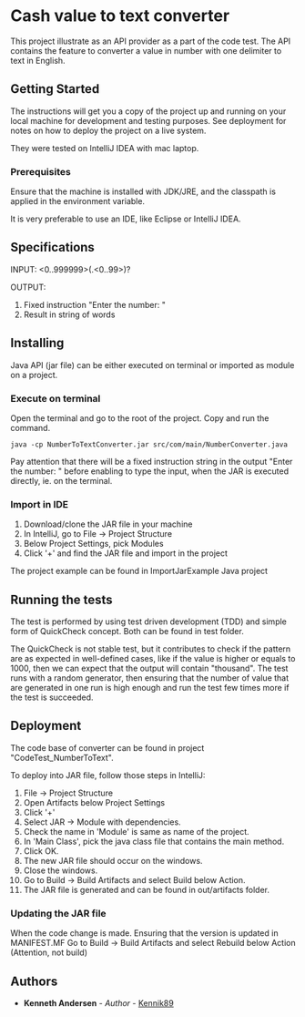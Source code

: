 # Cash value to text converter

This project illustrate as an API provider as a part of the code test.
The API contains the feature to converter a value in number with one delimiter to text in English.

## Getting Started

The instructions will get you a copy of the project up and running on your local machine for development and testing 
purposes. See deployment for notes on how to deploy the project on a live system.

They were tested on IntelliJ IDEA with mac laptop.

### Prerequisites

Ensure that the machine is installed with JDK/JRE, and the classpath is applied in the environment variable.

It is very preferable to use an IDE, like Eclipse or IntelliJ IDEA.

## Specifications
INPUT: <0..999999>(.<0..99>)?

OUTPUT: 
  1) Fixed instruction "Enter the number: "
  2) Result in string of words

## Installing

Java API (jar file) can be either executed on terminal or imported as module on a project.

### Execute on terminal
Open the terminal and go to the root of the project. Copy and run the command.
```
java -cp NumberToTextConverter.jar src/com/main/NumberConverter.java
```

Pay attention that there will be a fixed instruction string in the output "Enter the number: " before enabling to type the input, when the JAR is executed directly, ie. on the terminal.

### Import in IDE
1) Download/clone the JAR file in your machine
2) In IntelliJ, go to File -> Project Structure
3) Below Project Settings, pick Modules
4) Click '+' and find the JAR file and import in the project

The project example can be found in ImportJarExample Java project

## Running the tests

The test is performed by using test driven development (TDD) and simple form of QuickCheck concept.
Both can be found in test folder.

The QuickCheck is not stable test, but it contributes to check if the pattern are as expected in well-defined cases, like
if the value is higher or equals to 1000, then we can expect that the output will contain "thousand". 
The test runs with a random generator, then ensuring that the number of value that are generated in one run is high enough 
and run the test few times more if the test is succeeded.

## Deployment

The code base of converter can be found in project "CodeTest_NumberToText".

To deploy into JAR file, follow those steps in IntelliJ:
1) File -> Project Structure
2) Open Artifacts below Project Settings
3) Click '+' 
4) Select JAR -> Module with dependencies.
5) Check the name in 'Module' is same as name of the project.
6) In 'Main Class', pick the java class file that contains the main method.
7) Click OK.
8) The new JAR file should occur on the windows.
9) Close the windows.
10) Go to Build -> Build Artifacts and select Build below Action.
11) The JAR file is generated and can be found in out/artifacts folder.

### Updating the JAR file
When the code change is made. Ensuring that the version is updated in MANIFEST.MF
Go to Build -> Build Artifacts and select Rebuild below Action (Attention, not build)

## Authors

* **Kenneth Andersen** - *Author* - [Kennik89](https://github.com/Kennik89)
